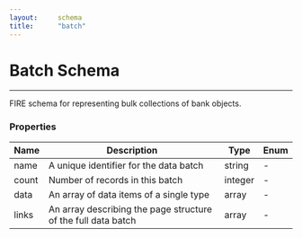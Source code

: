 ```yaml
---
layout:		schema
title:		"batch"
---
```


# Batch Schema

---

FIRE schema for representing bulk collections of bank objects.

### Properties

Name | Description | Type | Enum
--- | --- | --- | ---
name | <div class="enum-description">A unique identifier for the data batch</div> | string | - 
count | <div class="enum-description">Number of records in this batch</div> | integer | - 
data | <div class="enum-description">An array of data items of a single type</div> | array | - 
links | <div class="enum-description">An array describing the page structure of the full data batch</div> | array | - 
